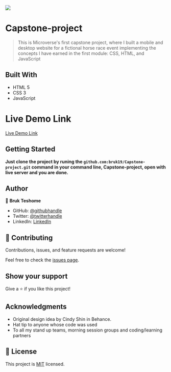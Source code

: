 ![](https://img.shields.io/badge/Microverse-blueviolet)

# Capstone-project

> This is Microverse's first capstone project, where I built a mobile and desktop website for a fictional horse race event implementing the concepts I have earned in the first module: CSS, HTML, and JavaScript


## Built With

- HTML 5
- CSS 3
- JavaScript

# Live Demo Link

[Live Demo Link](https://github.com/bruk19/Capstone-project)

## Getting Started

**Just clone the project by runing the `github.com:bruk19/Capstone-project.git` command in your command line, Capstone-project, open with live server and you are done.**


## Author

👤 **Bruk Teshome**

- GitHub: [@githubhandle](https://github.com/bruk19)
- Twitter: [@twitterhandle](https://twitter.com/Bruktesh)
- LinkedIn: [LinkedIn](https://linkedin.com/in/bruk-teshome-ab4325226)

## 🤝 Contributing

Contributions, issues, and feature requests are welcome!

Feel free to check the [issues page](../../issues/).

## Show your support

Give a ⭐️ if you like this project!

## Acknowledgments

- Original design idea by Cindy Shin in Behance.
- Hat tip to anyone whose code was used
- To all my stand up teams, morning session groups and coding/learning partners

## 📝 License

This project is [MIT](./MIT.md) licensed.
